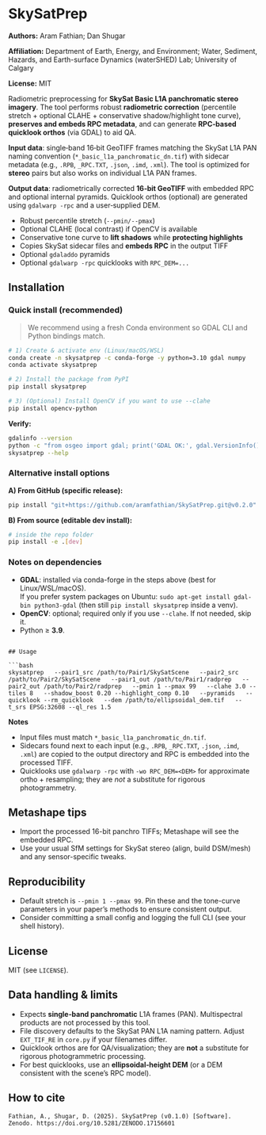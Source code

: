 # SkySatPrep

**Authors:** Aram Fathian; Dan Shugar

**Affiliation:** Department of Earth, Energy, and Environment; Water, Sediment, Hazards, and Earth-surface Dynamics (waterSHED) Lab; University of Calgary

**License:** MIT


Radiometric preprocessing for **SkySat Basic L1A panchromatic stereo imagery**. The tool performs robust
**radiometric correction** (percentile stretch + optional CLAHE + conservative shadow/highlight tone curve),
**preserves and embeds RPC metadata**, and can generate **RPC‑based quicklook orthos** (via GDAL) to aid QA.


**Input data**: single‑band 16‑bit GeoTIFF frames matching the SkySat L1A PAN naming convention
(`*_basic_l1a_panchromatic_dn.tif`) with sidecar metadata (e.g., `.RPB`, `_RPC.TXT`, `.json`, `.imd`, `.xml`).
The tool is optimized for **stereo** pairs but also works on individual L1A PAN frames.

**Output data**: radiometrically corrected **16‑bit GeoTIFF** with embedded RPC and optional internal pyramids.
Quicklook orthos (optional) are generated using `gdalwarp -rpc` and a user‑supplied DEM.

- Robust percentile stretch (`--pmin/--pmax`)
- Optional CLAHE (local contrast) if OpenCV is available
- Conservative tone curve to **lift shadows** while **protecting highlights**
- Copies SkySat sidecar files and **embeds RPC** in the output TIFF
- Optional `gdaladdo` pyramids
- Optional `gdalwarp -rpc` quicklooks with `RPC_DEM=...`

## Installation

### Quick install (recommended)

> We recommend using a fresh Conda environment so GDAL CLI and Python bindings match.

```bash
# 1) Create & activate env (Linux/macOS/WSL)
conda create -n skysatprep -c conda-forge -y python=3.10 gdal numpy
conda activate skysatprep

# 2) Install the package from PyPI
pip install skysatprep

# 3) (Optional) Install OpenCV if you want to use --clahe
pip install opencv-python
```

**Verify:**
```bash
gdalinfo --version
python -c "from osgeo import gdal; print('GDAL OK:', gdal.VersionInfo())"
skysatprep --help
```

### Alternative install options

**A) From GitHub (specific release):**
```bash
pip install "git+https://github.com/aramfathian/SkySatPrep.git@v0.2.0"
```

**B) From source (editable dev install):**
```bash
# inside the repo folder
pip install -e .[dev]
```

### Notes on dependencies

- **GDAL**: installed via conda-forge in the steps above (best for Linux/WSL/macOS).  
  If you prefer system packages on Ubuntu: `sudo apt-get install gdal-bin python3-gdal` (then still `pip install skysatprep` inside a venv).
- **OpenCV**: optional; required only if you use `--clahe`. If not needed, skip it.
- Python ≥ **3.9**.
```

## Usage

```bash
skysatprep   --pair1_src /path/to/Pair1/SkySatScene   --pair2_src /path/to/Pair2/SkySatScene   --pair1_out /path/to/Pair1/radprep   --pair2_out /path/to/Pair2/radprep   --pmin 1 --pmax 99   --clahe 3.0 --tiles 8   --shadow_boost 0.20 --highlight_comp 0.10   --pyramids   --quicklook --rm_quicklook   --dem /path/to/ellipsoidal_dem.tif   --t_srs EPSG:32608 --ql_res 1.5
```

**Notes**
- Input files must match `*_basic_l1a_panchromatic_dn.tif`.
- Sidecars found next to each input (e.g., `.RPB`, `_RPC.TXT`, `.json`, `.imd`, `.xml`) are copied to the output directory and RPC is embedded into the processed TIFF.
- Quicklooks use `gdalwarp -rpc` with `-wo RPC_DEM=<DEM>` for approximate ortho + resampling; they are *not* a substitute for rigorous photogrammetry.

## Metashape tips

- Import the processed 16-bit panchro TIFFs; Metashape will see the embedded RPC.
- Use your usual SfM settings for SkySat stereo (align, build DSM/mesh) and any sensor-specific tweaks.

## Reproducibility

- Default stretch is `--pmin 1 --pmax 99`. Pin these and the tone-curve parameters in your paper’s methods to ensure consistent output.
- Consider committing a small config and logging the full CLI (see your shell history).

## License

MIT (see `LICENSE`).

## Data handling & limits

- Expects **single‑band panchromatic** L1A frames (PAN). Multispectral products are not processed by this tool.
- File discovery defaults to the SkySat PAN L1A naming pattern. Adjust `EXT_TIF_RE` in `core.py` if your filenames differ.
- Quicklook orthos are for QA/visualization; they are **not** a substitute for rigorous photogrammetric processing.
- For best quicklooks, use an **ellipsoidal‑height DEM** (or a DEM consistent with the scene’s RPC model).


## How to cite
```
Fathian, A., Shugar, D. (2025). SkySatPrep (v0.1.0) [Software]. Zenodo. https://doi.org/10.5281/ZENODO.17156601
```
